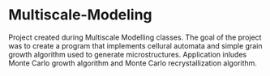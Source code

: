 # Multiscale-Modeling
Project created during Multiscale Modelling classes.
The goal of the project was to create a program that implements cellural automata and simple grain growth algorithm used to generate microstructures.
Application inludes Monte Carlo growth algorithm and Monte Carlo recrystallization algorithm.
